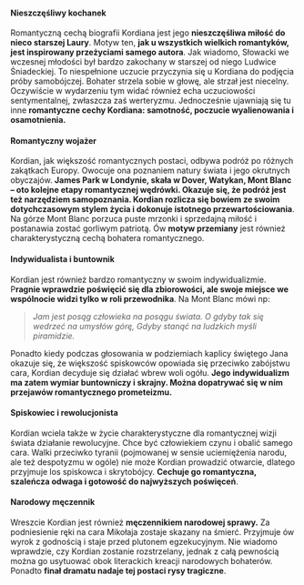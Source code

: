 #### Nieszczęśliwy kochanek
Romantyczną cechą biografii Kordiana jest jego **nieszczęśliwa miłość do nieco starszej Laury**. Motyw ten, **jak u wszystkich wielkich romantyków, jest inspirowany przeżyciami samego autora**. Jak wiadomo, Słowacki we wczesnej młodości był bardzo zakochany w starszej od niego Ludwice Śniadeckiej. To niespełnione uczucie przyczynia się u Kordiana do podjęcia próby samobójczej. Bohater strzela sobie w głowę, ale strzał jest niecelny. Oczywiście w wydarzeniu tym widać również echa uczuciowości sentymentalnej, zwłaszcza zaś werteryzmu. Jednocześnie ujawniają się tu inne **romantyczne cechy Kordiana: samotność, poczucie wyalienowania i osamotnienia.**  
  

#### Romantyczny wojażer
Kordian, jak większość romantycznych postaci, odbywa podróż po różnych zakątkach Europy. Owocuje ona poznaniem natury świata i jego okrutnych obyczajów. **James Park w Londynie, skała w Dover, Watykan, Mont Blanc – oto kolejne etapy romantycznej wędrówki. Okazuje się, że podróż jest też narzędziem samopoznania. Kordian rozlicza się bowiem ze swoim dotychczasowym stylem życia i dokonuje istotnego przewartościowania**. Na górze Mont Blanc porzuca puste mrzonki i sprzedajną miłość i postanawia zostać gorliwym patriotą. Ów **motyw przemiany** jest również charakterystyczną cechą bohatera romantycznego.  
  

#### Indywidualista i buntownik
Kordian jest również bardzo romantyczny w swoim indywidualizmie. P**ragnie wprawdzie poświęcić się dla zbiorowości, ale swoje miejsce we wspólnocie widzi tylko w roli przewodnika**. Na Mont Blanc mówi np:  
  
>*Jam jest posąg człowieka na posągu świata. 
O gdyby tak się wedrzeć na umysłów górę, 
Gdyby stanąć na ludzkich myśli piramidzie.*
  
Ponadto kiedy podczas głosowania w podziemiach kaplicy świętego Jana okazuje się, że większość spiskowców opowiada się przeciwko zabójstwu cara, Kordian decyduje się działać wbrew woli ogółu. **Jego indywidualizm ma zatem wymiar buntowniczy i skrajny. Można dopatrywać się w nim przejawów romantycznego prometeizmu.**  
  

#### Spiskowiec i rewolucjonista
Kordian wciela także w życie charakterystyczne dla romantycznej wizji świata działanie rewolucyjne. Chce być człowiekiem czynu i obalić samego cara. Walki przeciwko tyranii (pojmowanej w sensie uciemiężenia narodu, ale też despotyzmu w ogóle) nie może Kordian prowadzić otwarcie, dlatego przyjmuje los spiskowca i skrytobójcy. **Cechuje go romantyczna, szaleńcza odwaga i gotowość do najwyższych poświęceń**.  
  

#### Narodowy męczennik
Wreszcie Kordian jest również **męczennikiem narodowej sprawy.** Za podniesienie ręki na cara Mikołaja zostaje skazany na śmierć. Przyjmuje ów wyrok z godnością i staje przed plutonem egzekucyjnym. Nie wiadomo wprawdzie, czy Kordian zostanie rozstrzelany, jednak z całą pewnością można go usytuować obok literackich kreacji narodowych bohaterów. Ponadto **finał dramatu nadaje tej postaci rysy tragiczne**.